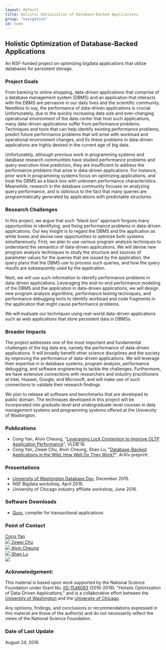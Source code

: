 ```yaml
---
layout: default
title: Holistic Optimization of Database-Backed Applications
group: "navigation"
id: home
---
```


## Holistic Optimization of Database-Backed Applications
An NSF-funded project on optimizing bigdata applications that utilize databases for 
persistent storage.

### Project Goals

From banking to online shopping, data-driven applications that comprise of a
database management system (DBMS) and an application that interacts with the
DBMS are pervasive in our daily lives and the scientific community. Needless to
say, the performance of data-driven applications is crucial. Unfortunately, due
to the quickly increasing data size and ever-changing operational environment
of the data center that host such applications, many data-driven applications
suffer from performance problems. Techniques and tools that can help identify
existing performance problems, predict future performance problems that will
arise with workload and operational environment changes, and fix these problems
in data-driven applications are highly desired in the current age of big data.

Unfortunately, although previous work in programming systems and database
research communities have studied performance problems and query execution-time
prediction, they are insufficient to address the performance problems that
arise in data-driven applications. For instance, prior work in programming
systems focus on optimizing applications, and treat the DBMS as a black box
with unknown performance characteristics. Meanwhile, research in the database
community focuses on analyzing query performance, and is oblivious to the fact
that many queries are programmatically generated by applications with
predictable structures.

### Research Challenges
In this project, we argue that such “black box” approach forgoes many
opportunities in identifying, and fixing performance problems in data-driven
applications. Our key insight is to regard the DBMS and the application as
white boxes and devise new opportunities to optimize both systems
simultaneously. First, we plan to use various program analysis techniques to
understand the semantics of data-driven applications. We will devise new
program analysis techniques to study the structure and sources of parameter
values for the queries that are issued by the application, the query plans that
the DBMS use to process such queries, and how the query results are
subsequently used by the application.  

Next, we will use such information to
identify performance problems in data-driven applications. Leveraging the
end-to-end performance modeling of the DBMS and the application in data-driven
applications, we will design new program analysis algorithms, performance
testing techniques, and performance debugging tools to identify workload and
code fragments in the application that might cause performance problems.

We will evaluate our techniques using real-world
data-driven applications such as web applications that store persistent data in
DBMSs.


### Broader Impacts
The project addresses one of the most important and fundamental challenges of
the big data era, namely the performance of data-driven applications. It will
broadly benefit other science disciplines and the society by improving the
performance of data-driven applications. We will leverage their expertise in in
database systems, program analysis, performance debugging, and software
engineering to tackle the challenges. Furthermore, we have extensive
connections with researchers and industry practitioners at Intel, Huawei,
Google, and Microsoft, and will make use of such connections to validate their
research findings.

We plan to release all software and benchmarks that are developed to public
domain. The techniques developed in this project will be incorporated into
graduate-level and undergraduate-level courses in data management systems and
programming systems offered at the University of Washington.



### Publications
- Cong Yan, Alvin Cheung, 
"[Leveraging Lock Contention to Improve OLTP Application Performance](http://db.cs.washington.edu/projects/quro/)", VLDB'16. 
- Cong Yan, Zewei Chu, Alvin Cheung, Shan Lu,
"[Database-Backed Applications in the Wild: How Well Do They Work?](https://arxiv.org/abs/1607.02561)", ArXiv preprint.


### Presentations
- [University of Washington Database Day](http://db.cs.washington.edu/events/database_day/2015/database_day_2015.html), December 2015.
- NSF Bigdata workshop, April 2016.
- University of Chicago industry affiliate workshop, June 2016.


### Software Downloads 
- [Quro](http://db.cs.washington.edu/projects/quro/), compiler for transactional applications



### Point of Contact

<p>
<a class="person" href="http://homes.cs.washington.edu/~congy/">
  <span class="name">Cong Yan</span><br/>
  <img class="profile" src="http://homes.cs.washington.edu/~congy/congy.png"/>
</a>

<a class="person" href="https://www.linkedin.com/in/zeweichu">
  <span class="name">Zewei Chu</span><br/>
  <img class="profile" src="https://media.licdn.com/mpr/mpr/shrinknp_200_200/p/8/005/0b5/1f8/2fd581e.jpg"/>
</a>

<a class="person" href="https://homes.cs.washington.edu/~akcheung/">
  <span class="name">Alvin Cheung</span><br/>
  <img class="profile" src="https://homes.cs.washington.edu/~akcheung/self.jpg"/>
</a>

<a class="person" href="http://people.cs.uchicago.edu/~shanlu/">
  <span class="name">Shan Lu</span><br/>
  <img class="profile" src="http://people.cs.uchicago.edu/~shanlu/img/me/shanlu.jpg"/>
</a>
</p>


### Acknowledgement:
This material is based upon work supported by the National Science Foundation under Grant No. 
[IIS-1546083](http://nsf.gov/awardsearch/showAward?AWD_ID=1546083) (2016-2019), "Holistic Optimization of Data-Driven Applications,"
and is a collaborative effort between 
the [University of Washington](http://db.cs.washington.edu) and the [University of Chicago](http://systems.cs.uchicago.edu).

Any opinions, findings, and conclusions or recommendations expressed in this
material are those of the author(s) and do not necessarily reflect the views of
the National Science Foundation.


### Date of Last Update
August 24, 2016
